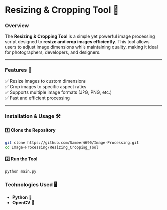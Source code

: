 # **Resizing & Cropping Tool 📸**  

### **Overview**  
The **Resizing & Cropping Tool** is a simple yet powerful image processing script designed to **resize and crop images efficiently**. This tool allows users to adjust image dimensions while maintaining quality, making it ideal for photographers, developers, and designers.  

---

### **Features 🚀**  
✅ Resize images to custom dimensions  
✅ Crop images to specific aspect ratios  
✅ Supports multiple image formats (JPG, PNG, etc.)  
✅ Fast and efficient processing  

---

### **Installation & Usage 🛠**  
#### **1️⃣ Clone the Repository**  
```sh
git clone https://github.com/Sameer6690/Image-Processing.git
cd Image-Processing/Resizing_Cropping_Tool
```

#### **2️⃣ Run the Tool**  
```sh
python main.py
```

### **Technologies Used 🖥**  
- **Python** 🐍  
- **OpenCV** 👀
